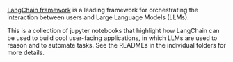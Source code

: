 
[LangChain framework](https://python.langchain.com/docs/get_started/quickstart.html) is a leading framework 
for orchestrating the interaction between users and Large Language Models (LLMs). 

This is a collection of jupyter notebooks that highlight how LangChain 
can be used to build cool user-facing applications,
in which LLMs are used to reason and to automate tasks. 
See the READMEs in the individual folders for more details. 

